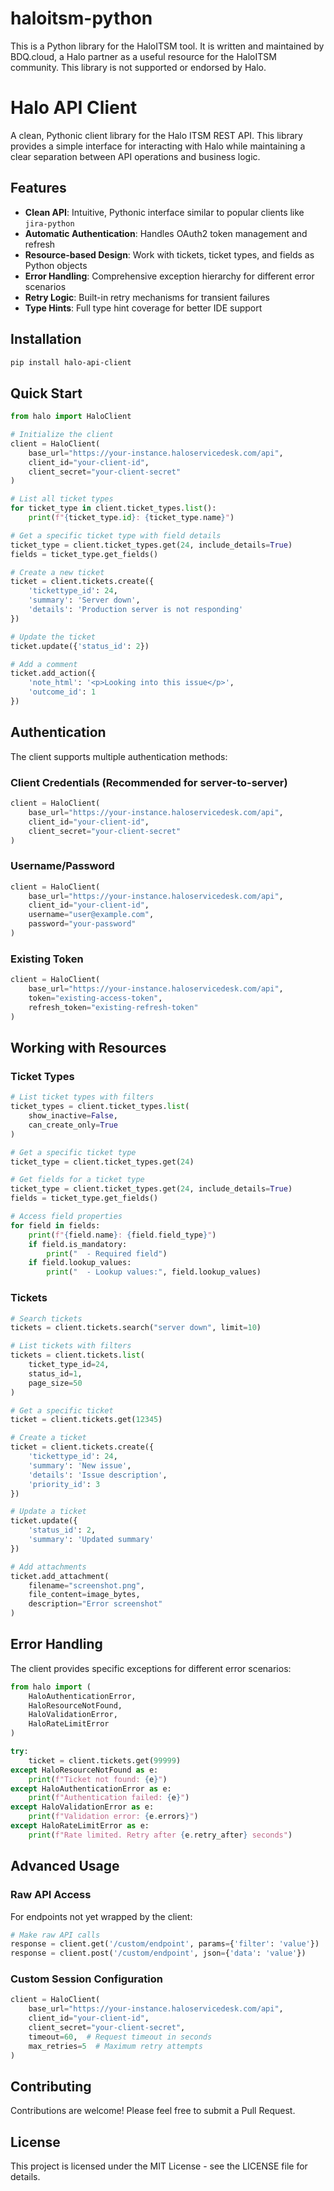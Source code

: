# haloitsm-python

This is a Python library for the HaloITSM tool. It is written and maintained by BDQ.cloud, a Halo partner as a useful resource for the HaloITSM community. This library is not supported or endorsed by Halo.

# Halo API Client

A clean, Pythonic client library for the Halo ITSM REST API. This library provides a simple interface for interacting with Halo while maintaining a clear separation between API operations and business logic.

## Features

- **Clean API**: Intuitive, Pythonic interface similar to popular clients like `jira-python`
- **Automatic Authentication**: Handles OAuth2 token management and refresh
- **Resource-based Design**: Work with tickets, ticket types, and fields as Python objects
- **Error Handling**: Comprehensive exception hierarchy for different error scenarios
- **Retry Logic**: Built-in retry mechanisms for transient failures
- **Type Hints**: Full type hint coverage for better IDE support

## Installation

```bash
pip install halo-api-client
```

## Quick Start

```python
from halo import HaloClient

# Initialize the client
client = HaloClient(
    base_url="https://your-instance.haloservicedesk.com/api",
    client_id="your-client-id",
    client_secret="your-client-secret"
)

# List all ticket types
for ticket_type in client.ticket_types.list():
    print(f"{ticket_type.id}: {ticket_type.name}")

# Get a specific ticket type with field details
ticket_type = client.ticket_types.get(24, include_details=True)
fields = ticket_type.get_fields()

# Create a new ticket
ticket = client.tickets.create({
    'tickettype_id': 24,
    'summary': 'Server down',
    'details': 'Production server is not responding'
})

# Update the ticket
ticket.update({'status_id': 2})

# Add a comment
ticket.add_action({
    'note_html': '<p>Looking into this issue</p>',
    'outcome_id': 1
})
```

## Authentication

The client supports multiple authentication methods:

### Client Credentials (Recommended for server-to-server)

```python
client = HaloClient(
    base_url="https://your-instance.haloservicedesk.com/api",
    client_id="your-client-id",
    client_secret="your-client-secret"
)
```

### Username/Password

```python
client = HaloClient(
    base_url="https://your-instance.haloservicedesk.com/api",
    client_id="your-client-id",
    username="user@example.com",
    password="your-password"
)
```

### Existing Token

```python
client = HaloClient(
    base_url="https://your-instance.haloservicedesk.com/api",
    token="existing-access-token",
    refresh_token="existing-refresh-token"
)
```

## Working with Resources

### Ticket Types

```python
# List ticket types with filters
ticket_types = client.ticket_types.list(
    show_inactive=False,
    can_create_only=True
)

# Get a specific ticket type
ticket_type = client.ticket_types.get(24)

# Get fields for a ticket type
ticket_type = client.ticket_types.get(24, include_details=True)
fields = ticket_type.get_fields()

# Access field properties
for field in fields:
    print(f"{field.name}: {field.field_type}")
    if field.is_mandatory:
        print("  - Required field")
    if field.lookup_values:
        print("  - Lookup values:", field.lookup_values)
```

### Tickets

```python
# Search tickets
tickets = client.tickets.search("server down", limit=10)

# List tickets with filters
tickets = client.tickets.list(
    ticket_type_id=24,
    status_id=1,
    page_size=50
)

# Get a specific ticket
ticket = client.tickets.get(12345)

# Create a ticket
ticket = client.tickets.create({
    'tickettype_id': 24,
    'summary': 'New issue',
    'details': 'Issue description',
    'priority_id': 3
})

# Update a ticket
ticket.update({
    'status_id': 2,
    'summary': 'Updated summary'
})

# Add attachments
ticket.add_attachment(
    filename="screenshot.png",
    file_content=image_bytes,
    description="Error screenshot"
)
```

## Error Handling

The client provides specific exceptions for different error scenarios:

```python
from halo import (
    HaloAuthenticationError,
    HaloResourceNotFound,
    HaloValidationError,
    HaloRateLimitError
)

try:
    ticket = client.tickets.get(99999)
except HaloResourceNotFound as e:
    print(f"Ticket not found: {e}")
except HaloAuthenticationError as e:
    print(f"Authentication failed: {e}")
except HaloValidationError as e:
    print(f"Validation error: {e.errors}")
except HaloRateLimitError as e:
    print(f"Rate limited. Retry after {e.retry_after} seconds")
```

## Advanced Usage

### Raw API Access

For endpoints not yet wrapped by the client:

```python
# Make raw API calls
response = client.get('/custom/endpoint', params={'filter': 'value'})
response = client.post('/custom/endpoint', json={'data': 'value'})
```

### Custom Session Configuration

```python
client = HaloClient(
    base_url="https://your-instance.haloservicedesk.com/api",
    client_id="your-client-id",
    client_secret="your-client-secret",
    timeout=60,  # Request timeout in seconds
    max_retries=5  # Maximum retry attempts
)
```

## Contributing

Contributions are welcome! Please feel free to submit a Pull Request.

## License

This project is licensed under the MIT License - see the LICENSE file for details.
